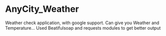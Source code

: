 # AnyCity_Weather
Weather check application, with google support. Can give you Weather and Temperature... Used Beatifulsoap and requests modules to get better output
